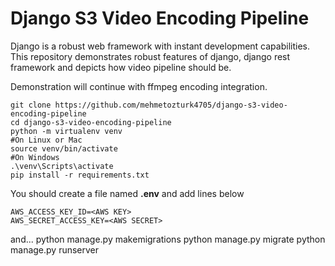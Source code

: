 # Django S3 Video Encoding Pipeline
Django is a robust web framework with instant development capabilities. This repository demonstrates robust features of django, django rest framework and depicts how video pipeline should be.

Demonstration will continue with ffmpeg encoding integration.

    git clone https://github.com/mehmetozturk4705/django-s3-video-encoding-pipeline
    cd django-s3-video-encoding-pipeline
    python -m virtualenv venv
    #On Linux or Mac
    source venv/bin/activate
    #On Windows
    .\venv\Scripts\activate
    pip install -r requirements.txt
    
You should create a file named **.env** and add lines below

    AWS_ACCESS_KEY_ID=<AWS KEY>
    AWS_SECRET_ACCESS_KEY=<AWS SECRET>
    
and...
    python manage.py makemigrations
    python manage.py migrate
    python manage.py runserver